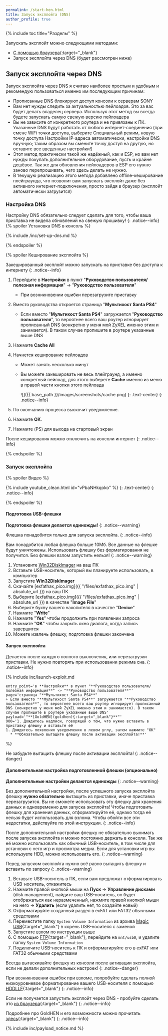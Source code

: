 ```yaml
---
permalink: /start-hen.html
title: Запуск эксплойта (DNS)
author_profile: true
---
```

{% include toc title="Разделы" %}

Запускать эксплойт можно следующими методами: 
* [С помощью браузера](start-hen-browser){:target="_blank"}
* Запуск эксплойта через DNS (будет рассмотрен ниже)

## Запуск эксплойта через DNS 	

Запуск эксплойта через DNS я считаю наиболее простым и удобным и рекомендую пользоваться именно им последующим причинам:
* Прописанные DNS блокируют доступ консоли к серверам SONY
* Вам нет нужды следить за актуальностью пейлоадов. Это за вас будет делать владелец сервера. Используя этот метод вы всегда будете запускать самую свежую версию пейлоадера
* Вы не зависите от конкретного роутера и не привязаны к ПК. Указанные DNS будут работать от любого интернет-соединения (при смене WiFi точки доступа, выберите Специальный режим, новую точку доступа Настройки IP-адреса автоматически, настройки DNS вручную; таким образом вы смените точку доступ на другую, но оставите все введенные настройки!)
* Этот метод практически такой же надёжный, как и ESP, но вам нет нужды покупать дополнительное оборудование, пусть и крайне дешёвое. Так же для обновления пейлоадеров в ESP его нужно заново перепрошивать, чего здесь делать не нужно. 
* В текущую реализацию этого метода добавлено offline-кеширование плейграунда, что позволит вам запускать эксплойт даже без активного интернет-подключения, просто зайдя в браузер (эксплойт автоматически загрузится)

### Настройка DNS

Настройку DNS обязательно следует сделать для того, чтобы ваша приставка не видела обновлений на свежую прошивку!
{: .notice--info}
{% spoiler Установка DNS в консоль %}

{% include /inc/set-up-dns.md %}

{% endspoiler %}

{% spoiler Кеширование эксплойта %}

Закешированный эксплойт можно запускать на приставке без доступа к интернету
{: .notice--info}

1. Перейдите в **Настройки** в пункт "**Руководство пользователя/полезная информация**" -> "**Руководство пользователя**"
	+ При возникновении ошибки перезагрузите приставку
1. Вместо руководства откроется страница "**Мультихост Santa PS4**" 
    + Если вместо "**Мультихост Santa PS4**" загружается "**Руководство пользователя**", то вероятнее всего ваш роутер игнорирует прописанный DNS (конкретно у меня мой ZyXEL именно этим и занимается). В таком случае пропишите в роутере указанные выше DNS
1. Нажмите **Cache All**
1. Начнется кеширование пейлоадов
	* Может занять несколько минут
	* Вы можете закешировать не весь плейграунд, а именно конкретный пейлоад, для этого выберете **Cache** именно из меню в правой части кнопки этого пейлоада 
	
		![]({{ base_path }}/images/screenshots/cache.png) 
		{: .text-center}
		{: .notice--info}

1. По окончанию процесса выскочит уведомление.
1. Нажмите **ОК**.
1. Нажмите (PS) для выхода на стартовый экран

После кеширования можно отключить на консоли интернет 
{: .notice--info}

{% endspoiler %}

### Запуск эксплойта

{% spoiler Видео %}

{% include youtube_clean.html id="vPbaNHkqoko" %}
{: .text-center}
{: .notice--info}

{% endspoiler %}

#### Подготовка USB-флешки
**Подготовка флешки делается единожды!**
{: .notice--warning}

Флешка понадобится только для запуска эксплойта.
{: .notice--info}

Вам понадобится любая флешка больше 10Мб. Все данные на флешке будут уничтожены. Использовать флешку без форматирования не получится. Без флешки взлом запустить нельзя!
{: .notice--warning}

1. Установите [Win32DiskImager](https://sourceforge.net/projects/win32diskimager/) на ваш ПК
1. Вставьте USB-носитель, который вы планируете использовать, в компьютер
1. Запустите **Win32DiskImager**
1. Скачайте [exfathax_pico.img]({{ "/files/exfathax_pico.img" | absolute_url }}) на ваш ПК
1. Выберите [exfathax_pico.img]({{ "/files/exfathax_pico.img" | absolute_url }}) в качестве "**Image File**"
1. Выберите букву вашего накопителя в качестве "**Device**"
1. Нажмите "**Write**"
1. Нажмите "**Yes**" чтобы продолжить при появлении запроса
1. Нажмите "**OK**" чтобы закрыть окно диалога, когда запись завершится
1. Можете извлечь флешку, подготовка флешки закончена

#### Запуск эксплойта

Делается после каждого полного выключения, или перезагрузки приставки. Не нужно повторять при использовании режима сна. 
{: .notice--info}

{% include inc/launch-exploit.md 

	entry_point='в **Настройки** в пункт "**Руководство пользователя/полезная информация**" -> "**Руководство пользователя**"'
	page='страница "**Мультихост Santa PS4**"
    + Если вместо "**Мультихост Santa PS4**" загружается "**Руководство пользователя**", то вероятнее всего ваш роутер игнорирует прописанный DNS (конкретно у меня мой ZyXEL именно этим и занимается). В таком случае пропишите в роутере указанные выше DNS'
	payload='"**[GoldHEN](goldhen){:target="_blank"}**"'
	900='1. Дождитесь надписи, говорящей о том, что нужно вставить в приставку флешку и вставьте её
	1. Дождитесь появления уведомления в левом углу, затем нажмите "OK"
	  * **Обязательно вытащите флешку после активации эксплойта!**'

%}

Не забудьте вытащить флешку после активации эксплойта!
{: .notice--danger}

#### Дополнительная настройка подготовленной флешки (опционально)

**Дополнительные настройки делаются единожды**
{: .notice--warning}

Без дополнительной настройки, после успешного запуска эксплойта флешку **нужно обзательно** вытащить из приставки, иначе приставка перезагрузится. Вы не сможете использовать эту флешку для хранения данных и одновременно для запуска эксплойта! Чтобы подготовить флешку для хранения данных, отформатируйте её, однако тогда её нельзя будет использовать для взлома. Чтобы обойти все эти недостатки, действуйте по этой инструкции.
{: .notice--info}

После дополнительной настройки флешку не обязательно вынимать после запуска эксплойта и можно постоянно держать в консоли. Так же её можно использовать как обычный USB-носитель, в том числе для установки с него игр и просмотра медиа. Если для установки игр вы используете HDD, можно использовать его.
{: .notice--warning}

Перед запуском эксплойта нужно всё равно вытащить флешку и вставить по запросу
{: .notice--warning}

1. Вставьте USB-носитель в ПК, если вам предложат отформатировать USB-носитель, откажитесь
1. Нажмите правой кнопкой мыши на **Пуск** -> **Управление дисками** (disk management), найдите ваш USB-носитель, он будет отображаться как неразмеченный, нажмите правой кнопкой мыши на него -> **Удалить** (если удалить нет, то создайте новый)
1. Отформатируйте созданный раздел в exFAT или FAT32 обычными средствами
1. Переместите папку `System Volume Information` из архива [Magic USB](/files/Magic_USB.rar){:target="_blank"} в корень USB-носителя с заменой
1. Запустите взлом по инструкции выше
1. С помощью [FTP](ftp){:target="_blank"}, перейдите на `mnt/usb0`, и удалите папку `System Volume Information`
1. Подключите USB-носитель к ПК и отформатируйте его в exFAT или FAT32 обычными средствами

Всегда вытаскивайте флешку из консоли после активации эксплойта, если не делали дополнительных настроек! 
{: .notice--danger}

При возникновении ошибок при взломе, попробуйте сделать полной низкоуровневое форматирование вашего USB-носителя с помощью [HDDLLF](https://hddguru.com/software/HDD-LLF-Low-Level-Format-Tool/HDDLLF.4.40.exe){:target="_blank"}
{: .notice--info}

Если не получается запустить эксплойт через DNS - пробуйте сделать это [из браузера](start-hen-browser){:target="_blank"}
{: .notice--info}

Подробнее про GoldHEN и его возможности можно прочитать [здесь](goldhen){:target="_blank"}
{: .notice--info}

{% include inc/payload_notice.md %}